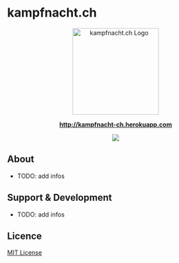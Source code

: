 kampfnacht.ch
=============

<p align="center">
  <a href="http://kampfnacht-ch.herokuapp.com" target="_blank">
    <img src="http://kampfnacht-ch.herokuapp.com/app/img/logo.svg" alt="kampfnacht.ch Logo" width="200" />
  </a>
</p>
<p align="center">
  <a href="http://kampfnacht-ch.herokuapp.com" target="_blank">
    <b>http://kampfnacht-ch.herokuapp.com</b>
  </a>
</p>
<p align="center">
  <a href="https://travis-ci.org/boardend/kampfnacht-ch" target="_blank">
    <img src="https://travis-ci.org/boardend/kampfnacht-ch.png?branch=master">
  </a>
</p>

About
--------
- TODO: add infos

Support & Development
--------
- TODO: add infos

Licence
--------
<a href="https://github.com/boardend/kampfnacht-ch/blob/master/LICENSE">MIT License</a>

